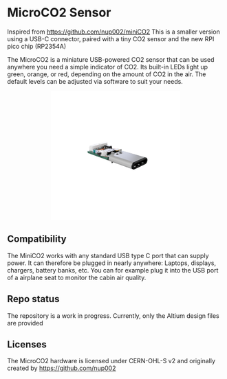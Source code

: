 # MicroCO2 Sensor
Inspired from https://github.com/nup002/miniCO2
This is a smaller version using a USB-C connector, paired with a tiny CO2 sensor and the new RPI pico chip (RP2354A)

The MicroCO2 is a miniature USB-powered CO2 sensor that can be used 
anywhere you need a simple indicator of CO2. Its built-in LEDs light up green, orange, or red, depending on the 
amount of CO2 in the air. The default levels can be adjusted via software to suit your needs.
<p align="center">
<img src="Images/PCB_2024-Aug-26_07-50-34PM-000_CustomizedView30873973979.png" width="300">
</p>
 
## Compatibility
The MiniCO2 works with any standard USB type C port that can supply power. It can therefore be plugged in nearly 
anywhere: Laptops, displays, chargers, battery banks, etc. You can for example plug it into the USB port of a 
airplane seat to monitor the cabin air quality.

## Repo status
The repository is a work in progress. Currently, only the Altium design files are provided

## Licenses
The MicroCO2 hardware is licensed under CERN-OHL-S v2 and originally created by https://github.com/nup002
